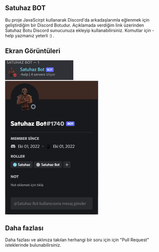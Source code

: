## Satuhaz BOT

Bu proje JavaScirpt kullanarak Discord'da arkadaşlarımla eğlenmek için geliştirdiğim bir Discord Botudur. Açıklamada verdiğim link üzerinden Satuhaz Botu Discord sunucunuza ekleyip kullanabilirsiniz. Komutlar için -help yazmanız yeterli :) .

## Ekran Görüntüleri

<div>
  <img src="https://github.com/ahmetenesbahar/discord-bot-satuhaz/blob/main/screenshots/Satuhaz%20Bot(1).png">
<br>
  <img src="https://github.com/ahmetenesbahar/discord-bot-satuhaz/blob/main/screenshots/Satuhaz%20Bot.png">

</div>

## Daha fazlası

Daha fazlası ve aklınıza takılan herhangi bir soru için için "Pull Request" isteklerinde bulunabilirsiniz.
